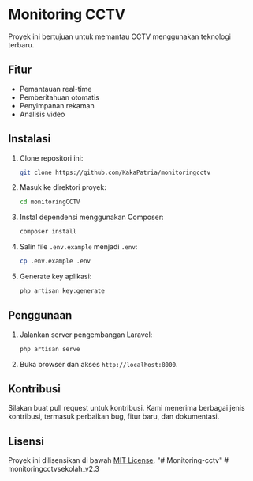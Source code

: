 
# Monitoring CCTV

Proyek ini bertujuan untuk memantau CCTV menggunakan teknologi terbaru.

## Fitur

- Pemantauan real-time
- Pemberitahuan otomatis
- Penyimpanan rekaman
- Analisis video

## Instalasi

1. Clone repositori ini:
    ```bash
    git clone https://github.com/KakaPatria/monitoringcctv
    
2. Masuk ke direktori proyek:
    ```bash
    cd monitoringCCTV
    ```
3. Instal dependensi menggunakan Composer:
    ```bash
    composer install
    ```
4. Salin file `.env.example` menjadi `.env`:
    ```bash
    cp .env.example .env
    ```
5. Generate key aplikasi:
    ```bash
    php artisan key:generate
    ```

## Penggunaan

1. Jalankan server pengembangan Laravel:
    ```bash
    php artisan serve
    ```
2. Buka browser dan akses `http://localhost:8000`.

## Kontribusi

Silakan buat pull request untuk kontribusi. Kami menerima berbagai jenis kontribusi, termasuk perbaikan bug, fitur baru, dan dokumentasi.

## Lisensi

Proyek ini dilisensikan di bawah [MIT License](LICENSE).
"# Monitoring-cctv" 
#   m o n i t o r i n g c c t v s e k o l a h _ v 2 . 3 
 
 